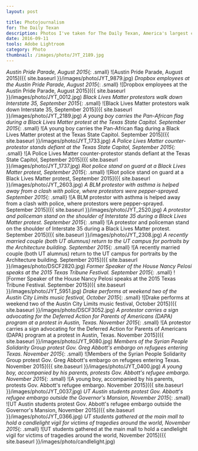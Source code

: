 ```yaml
---
layout: post

title: Photojournalism
for: The Daily Texan
description: Photos I've taken for The Daily Texan, America's largest college newspaper.
date: 2016-09-11
tools: Adobe Lightroom
category: Photo
thumbnail: /images/photo/JYT_2189.jpg
---
```


_Austin Pride Parade, August 2015_{: .small}
![Austin Pride Parade, August 2015]({{ site.baseurl }}/images/photo/JYT_9879.jpg)
_Dropbox employees at the Austin Pride Parade, August 2015_{: .small}
![Dropbox employees at the Austin Pride Parade, August 2015]({{ site.baseurl }}/images/photo/JYT_0012.jpg)
_Black Lives Matter protestors walk down Interstate 35, September 2015_{: .small}
![Black Lives Matter protestors walk down Interstate 35, September 2015]({{ site.baseurl }}/images/photo/JYT_2189.jpg)
_A young boy carries the Pan-African flag during a Black Lives Matter protest at the Texas State Capitol. September 2015_{: .small}
![A young boy carries the Pan-African flag during a Black Lives Matter protest at the Texas State Capitol. September 2015]({{ site.baseurl }}/images/photo/JYT_1733.jpg)
_A Police Lives Matter counter-protestor stands defiant at the Texas State Capitol, September 2015_{: .small}
![A Police Lives Matter counter-protestor stands defiant at the Texas State Capitol, September 2015]({{ site.baseurl }}/images/photo/JYT_1737.jpg)
_Riot police stand on guard at a Black Lives Matter protest, September 2015_{: .small}
![Riot police stand on guard at a Black Lives Matter protest, September 2015]({{ site.baseurl }}/images/photo/JYT_2603.jpg)
_A BLM protestor with asthma is helped away from a clash with police, where protestors were pepper-sprayed. September 2015_{: .small}
![A BLM protestor with asthma is helped away from a clash with police, where protestors were pepper-sprayed. September 2015]({{ site.baseurl }}/images/photo/JYT_2520.jpg)
_A protestor and policeman stand on the shoulder of Interstate 35 during a Black Lives Matter protest. September 2015_{: .small}
![A protestor and policeman stand on the shoulder of Interstate 35 during a Black Lives Matter protest. September 2015]({{ site.baseurl }}/images/photo/JYT_2308.jpg)
_A recently married couple (both UT alumnus) return to the UT campus for portraits by the Architecture building. September 2015_{: .small}
![A recently married couple (both UT alumnus) return to the UT campus for portraits by the Architecture building. September 2015]({{ site.baseurl }}/images/photo/DSCF2820.jpg)
_Former Speaker of the House Nancy Pelosi speaks at the 2015 Texas Tribune Festival. September 2015_{: .small}
![Former Speaker of the House Nancy Pelosi speaks at the 2015 Texas Tribune Festival. September 2015]({{ site.baseurl }}/images/photo/JYT_5951.jpg)
_Drake performs at weekend two of the Austin City Limits music festival, October 2015_{: .small}
![Drake performs at weekend two of the Austin City Limits music festival, October 2015]({{ site.baseurl }}/images/photo/DSCF3052.jpg)
_A protestor carries a sign advocating for the Deferred Action for Parents of Americans (DAPA) program at a protest in Austin, Texas. November 2015_{: .small}
![A protestor carries a sign advocating for the Deferred Action for Parents of Americans (DAPA) program at a protest in Austin, Texas. November 2015]({{ site.baseurl }}/images/photo/JYT_9080.jpg)
_Members of the Syrian People Solidarity Group protest Gov. Greg Abbott's embargo on refugees entering Texas. November 2015_{: .small}
![Members of the Syrian People Solidarity Group protest Gov. Greg Abbott's embargo on refugees entering Texas. November 2015]({{ site.baseurl }}/images/photo/JYT_0400.jpg)
_A young boy, accompanied by his parents, protests Gov. Abbott's refugee embargo. November 2015_{: .small}
![A young boy, accompanied by his parents, protests Gov. Abbott's refugee embargo. November 2015]({{ site.baseurl }}/images/photo/JYT_0037.jpg)
_UT Austin students protest Gov. Abbott's refugee embargo outside the Governor's Mansion, November 2015_{: .small}
![UT Austin students protest Gov. Abbott's refugee embargo outside the Governor's Mansion, November 2015]({{ site.baseurl }}/images/photo/JYT_0366.jpg)
_UT students gathered at the main mall to hold a candlelight vigil for victims of tragedies around the world, November 2015_{: .small}
![UT students gathered at the main mall to hold a candlelight vigil for victims of tragedies around the world, November 2015]({{ site.baseurl }}/images/photo/candlelight.jpg)
